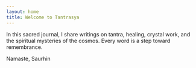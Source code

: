 ```yaml
---
layout: home
title: Welcome to Tantrasya
---
```


In this sacred journal, I share writings on tantra, healing, crystal work, and the spiritual mysteries of the cosmos. Every word is a step toward remembrance.

Namaste,
Saurhin
